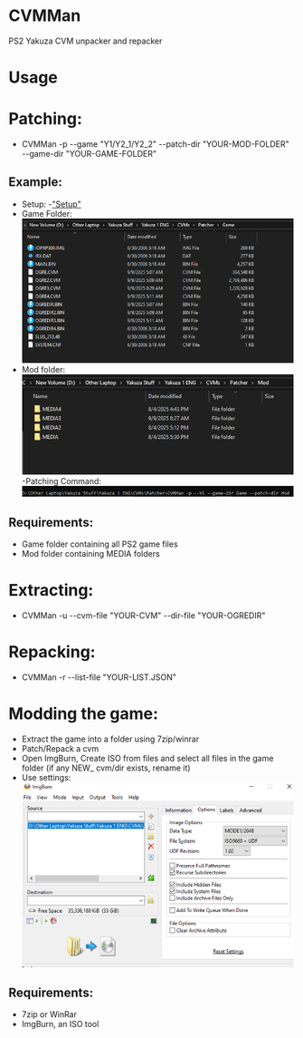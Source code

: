 # CVMMan
PS2 Yakuza CVM unpacker and repacker

# Usage
# Patching:
- CVMMan -p --game "Y1/Y2_1/Y2_2" --patch-dir "YOUR-MOD-FOLDER" --game-dir "YOUR-GAME-FOLDER"
## Example:
- Setup:
-["Setup"](img/Folders.PNG)
- Game Folder:
!["GameFolder"](img/GameFolder.PNG)
- Mod folder:
!["ModFolder"](img/ModFolder.PNG)
-Patching Command:
!["Cmd](img/Cmd.PNG)
## Requirements:
- Game folder containing all PS2 game files
- Mod folder containing MEDIA folders
# Extracting:
- CVMMan -u --cvm-file "YOUR-CVM" --dir-file "YOUR-OGREDIR"
# Repacking:
- CVMMan -r --list-file "YOUR-LIST.JSON"

# Modding the game:

- Extract the game into a folder using 7zip/winrar
- Patch/Repack a cvm
- Open ImgBurn, Create ISO from files and select all files in the game folder (if any NEW_ cvm/dir exists, rename it)
- Use settings:
!["Settings"](img/ImgBurn.PNG)

## Requirements:
- 7zip or WinRar
- ImgBurn, an ISO tool